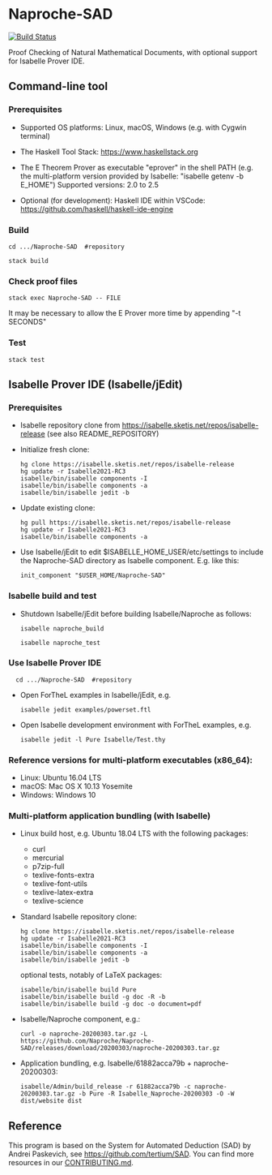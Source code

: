 # Naproche-SAD

[![Build Status](https://travis-ci.com/anfelor/Naproche-SAD.svg?branch=master)](https://travis-ci.com/anfelor/Naproche-SAD)

Proof Checking of Natural Mathematical Documents, with optional support
for Isabelle Prover IDE.


## Command-line tool

### Prerequisites

  * Supported OS platforms: Linux, macOS, Windows (e.g. with Cygwin terminal)

  * The Haskell Tool Stack: https://www.haskellstack.org

  * The E Theorem Prover as executable "eprover" in the shell PATH (e.g. the
    multi-platform version provided by Isabelle: "isabelle getenv -b E_HOME")
    Supported versions: 2.0 to 2.5

  * Optional (for development): Haskell IDE within VSCode:
    https://github.com/haskell/haskell-ide-engine


### Build

    cd .../Naproche-SAD  #repository

    stack build


### Check proof files

    stack exec Naproche-SAD -- FILE

  It may be necessary to allow the E Prover more time by appending "-t SECONDS"


### Test

    stack test


## Isabelle Prover IDE (Isabelle/jEdit)

### Prerequisites

  * Isabelle repository clone from https://isabelle.sketis.net/repos/isabelle-release
    (see also README_REPOSITORY)

  * Initialize fresh clone:

        hg clone https://isabelle.sketis.net/repos/isabelle-release
        hg update -r Isabelle2021-RC3
        isabelle/bin/isabelle components -I
        isabelle/bin/isabelle components -a
        isabelle/bin/isabelle jedit -b

  * Update existing clone:

        hg pull https://isabelle.sketis.net/repos/isabelle-release
        hg update -r Isabelle2021-RC3
        isabelle/bin/isabelle components -a

  * Use Isabelle/jEdit to edit $ISABELLE_HOME_USER/etc/settings to include
    the Naproche-SAD directory as Isabelle component. E.g. like this:

        init_component "$USER_HOME/Naproche-SAD"


### Isabelle build and test

  * Shutdown Isabelle/jEdit before building Isabelle/Naproche as follows:

        isabelle naproche_build

        isabelle naproche_test


### Use Isabelle Prover IDE

      cd .../Naproche-SAD  #repository

* Open ForTheL examples in Isabelle/jEdit, e.g.

      isabelle jedit examples/powerset.ftl

* Open Isabelle development environment with ForTheL examples, e.g.

      isabelle jedit -l Pure Isabelle/Test.thy


### Reference versions for multi-platform executables (x86_64):

  * Linux: Ubuntu 16.04 LTS
  * macOS: Mac OS X 10.13 Yosemite
  * Windows: Windows 10


### Multi-platform application bundling (with Isabelle)

  * Linux build host, e.g. Ubuntu 18.04 LTS with the following packages:
      - curl
      - mercurial
      - p7zip-full
      - texlive-fonts-extra
      - texlive-font-utils
      - texlive-latex-extra
      - texlive-science

  * Standard Isabelle repository clone:

        hg clone https://isabelle.sketis.net/repos/isabelle-release
        hg update -r Isabelle2021-RC3
        isabelle/bin/isabelle components -I
        isabelle/bin/isabelle components -a
        isabelle/bin/isabelle jedit -b

    optional tests, notably of LaTeX packages:

        isabelle/bin/isabelle build Pure
        isabelle/bin/isabelle build -g doc -R -b
        isabelle/bin/isabelle build -g doc -o document=pdf

  * Isabelle/Naproche component, e.g.:

        curl -o naproche-20200303.tar.gz -L https://github.com/Naproche/Naproche-SAD/releases/download/20200303/naproche-20200303.tar.gz

  * Application bundling, e.g. Isabelle/61882acca79b + naproche-20200303:

        isabelle/Admin/build_release -r 61882acca79b -c naproche-20200303.tar.gz -b Pure -R Isabelle_Naproche-20200303 -O -W dist/website dist


## Reference ##

This program is based on the System for Automated Deduction (SAD) by
Andrei Paskevich, see https://github.com/tertium/SAD.
You can find more resources in our [CONTRIBUTING.md](CONTRIBUTING.md).
